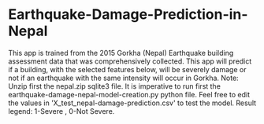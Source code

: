 # Earthquake-Damage-Prediction-in-Nepal
This app is trained from the 2015 Gorkha (Nepal) Earthquake building assessment data that was comprehensively collected. This app will predict if a building, with the selected features below, will be severely damage or not if an earthquake with the same intensity will occur in Gorkha.
Note: Unzip first the nepal.zip sqlite3 file. It is imperative to run first the earthquake-damage-nepal-model-creation.py python file. Feel free to edit the values in 'X_test_nepal-damage-prediction.csv' to test the model. Result legend: 1-Severe , 0-Not Severe.
